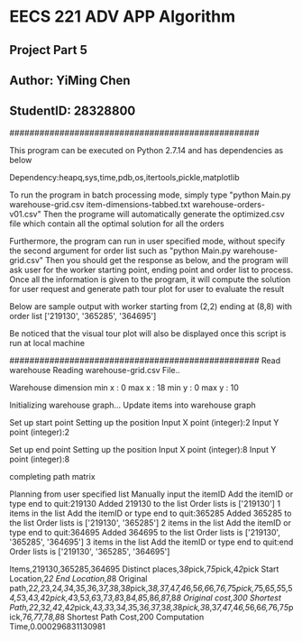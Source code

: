 # EECS 221 ADV APP Algorithm

## Project Part 5

## Author: YiMing Chen
## StudentID: 28328800
##################################################


This program can be executed on Python 2.7.14 and has dependencies as below

Dependency:heapq,sys,time,pdb,os,itertools,pickle,matplotlib


To run the program in batch processing mode, simply type "python Main.py warehouse-grid.csv item-dimensions-tabbed.txt warehouse-orders-v01.csv"
Then the programe will automatically generate the optimized.csv file which contain all the optimal solution for all the orders


Furthermore, the program can run in user specified mode, without specify the second argument for order list such as "python Main.py warehouse-grid.csv" 
Then you should get the response as below, and the program will ask user for the worker starting point, ending point and order list to process. 
Once all the information is given to the program, it will compute the solution for user request and generate path tour plot for user to evaluate the result

Below are sample output with worker starting from (2,2) ending at (8,8) with order list ['219130', '365285', '364695']

Be noticed that the visual tour plot will also be displayed once this script is run at local machine

##################################################
Read warehouse
Reading warehouse-grid.csv File..

Warehouse dimension
min x : 0
max x : 18
min y : 0
max y : 10

Initializing warehouse graph...
Update items into warehouse graph

Set up start point
Setting up the position
Input X point (integer):2
Input Y point (integer):2

Set up end point
Setting up the position
Input X point (integer):8
Input Y point (integer):8

completing path matrix

Planning from user specified list
Manually input the itemID
Add the itemID or type end to quit:219130
Added 219130 to the list
Order lists is ['219130']
1 items in the list
Add the itemID or type end to quit:365285
Added 365285 to the list
Order lists is ['219130', '365285']
2 items in the list
Add the itemID or type end to quit:364695
Added 364695 to the list
Order lists is ['219130', '365285', '364695']
3 items in the list
Add the itemID or type end to quit:end
Order lists is ['219130', '365285', '364695']

Items,219130,365285,364695
Distinct places,3*8*pick,7*5*pick,4*2*pick
Start Location,2*2
End Location,8*8
Original path,2*2,2*3,2*4,3*4,3*5,3*6,3*7,3*8,3*8*pick,3*8,3*7,4*7,4*6,5*6,6*6,7*6,7*5*pick,7*5,6*5,5*5,5*4,5*3,4*3,4*2*pick,4*3,5*3,6*3,7*3,8*3,8*4,8*5,8*6,8*7,8*8
Original cost,300
Shortest Path,2*2,3*2,4*2,4*2*pick,4*3,3*3,3*4,3*5,3*6,3*7,3*8,3*8*pick,3*8,3*7,4*7,4*6,5*6,6*6,7*6,7*5*pick,7*6,7*7,7*8,8*8
Shortest Path Cost,200
Computation Time,0.000296831130981

